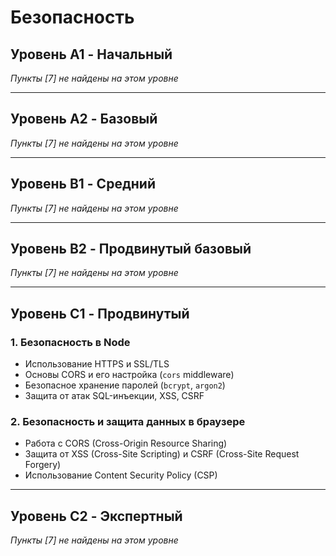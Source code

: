 # **Безопасность**

## **Уровень A1 - Начальный**

_Пункты [7] не найдены на этом уровне_

---

## **Уровень A2 - Базовый**

_Пункты [7] не найдены на этом уровне_

---

## **Уровень B1 - Средний**

_Пункты [7] не найдены на этом уровне_

---

## **Уровень B2 - Продвинутый базовый**

_Пункты [7] не найдены на этом уровне_

---

## **Уровень C1 - Продвинутый**

### **1. Безопасность в Node**

- Использование HTTPS и SSL/TLS
- Основы CORS и его настройка (`cors` middleware)
- Безопасное хранение паролей (`bcrypt`, `argon2`)
- Защита от атак SQL-инъекции, XSS, CSRF

### **2. Безопасность и защита данных в браузере**

- Работа с CORS (Cross-Origin Resource Sharing)
- Защита от XSS (Cross-Site Scripting) и CSRF (Cross-Site Request Forgery)
- Использование Content Security Policy (CSP)

---

## **Уровень C2 - Экспертный**

_Пункты [7] не найдены на этом уровне_
